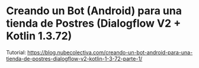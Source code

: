 # Creando un Bot (Android) para una tienda de Postres (Dialogflow V2 + Kotlin 1.3.72)

Tutorial: https://blog.nubecolectiva.com/creando-un-bot-android-para-una-tienda-de-postres-dialogflow-v2-kotlin-1-3-72-parte-1/ 
